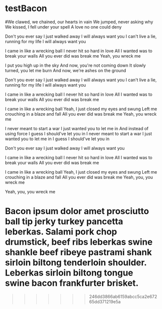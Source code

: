 # testBacon

#We clawed, we chained, our hearts in vain
We jumped, never asking why
We kissed, I fell under your spell
A love no one could deny

Don't you ever say I just walked away
I will always want you
I can't live a lie, running for my life
I will always want you

I came in like a wrecking ball
I never hit so hard in love
All I wanted was to break your walls
All you ever did was break me
Yeah, you wreck me

I put you high up in the sky
And now, you're not coming down
It slowly turned, you let me burn
And now, we're ashes on the ground

Don't you ever say I just walked away
I will always want you
I can't live a lie, running for my life
I will always want you

I came in like a wrecking ball
I never hit so hard in love
All I wanted was to break your walls
All you ever did was break me

I came in like a wrecking ball
Yeah, I just closed my eyes and swung
Left me crouching in a blaze and fall
All you ever did was break me
Yeah, you wreck me

I never meant to start a war
I just wanted you to let me in
And instead of using force
I guess I should've let you in
I never meant to start a war
I just wanted you to let me in
I guess I should've let you in

Don't you ever say I just walked away
I will always want you

I came in like a wrecking ball
I never hit so hard in love
All I wanted was to break your walls
All you ever did was break me

I came in like a wrecking ball
Yeah, I just closed my eyes and swung
Left me crouching in a blaze and fall
All you ever did was break me
Yeah, you, you wreck me

Yeah, you, you wreck me


# Bacon ipsum dolor amet prosciutto ball tip jerky turkey pancetta leberkas. Salami pork chop drumstick, beef ribs leberkas swine shankle beef ribeye pastrami shank sirloin biltong tenderloin shoulder. Leberkas sirloin biltong tongue swine bacon frankfurter brisket.
>>>>>>> 246dd3866ab6159abcc5ca2e67265dd371219e5a
